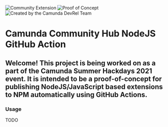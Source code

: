 ![Community Extension](https://img.shields.io/badge/Community%20Extension-An%20open%20source%20community%20maintained%20project-FF4700)
![Proof of Concept](https://img.shields.io/badge/Lifecycle-Proof%20of%20Concept-blueviolet)
![Created by the Camunda DevRel Team](https://img.shields.io/badge/Camunda%20DevRel%20Project-Created%20by%20the%20Camunda%20Developer%20Relations%20team-0Ba7B9)

# Camunda Community Hub NodeJS GitHub Action

## Welcome! This project is being worked on as a part of the Camunda Summer Hackdays 2021 event. It is intended to be a proof-of-concept for publishing NodeJS/JavaScript based extensions to NPM automatically using GitHub Actions.

### Usage

TODO
